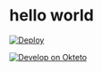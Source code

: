 # hello world

[![Deploy](https://www.herokucdn.com/deploy/button.png)](https://dashboard.heroku.com/new?template=https://github.com/UserName/CCCKKK.git) 

[![Develop on Okteto](https://okteto.com/develop-okteto.svg)](https://cloud.okteto.com/deploy)
